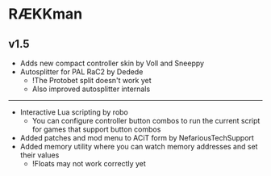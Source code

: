 # RÆKKman
## v1.5
- Adds new compact controller skin by Voll and Sneeppy
- Autosplitter for PAL RaC2 by Dedede
  - !The Protobet split doesn't work yet
  - Also improved autosplitter internals  
---
- Interactive Lua scripting by robo
  - You can configure controller button combos to run the current script for games that support button combos
- Added patches and mod menu to ACiT form by NefariousTechSupport
- Added memory utility where you can watch memory addresses and set their values
  - !Floats may not work correctly yet